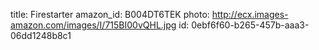 title: Firestarter
amazon_id: B004DT6TEK
photo: http://ecx.images-amazon.com/images/I/715BI00vQHL.jpg
id: 0ebf6f60-b265-457b-aaa3-06dd1248b8c1
